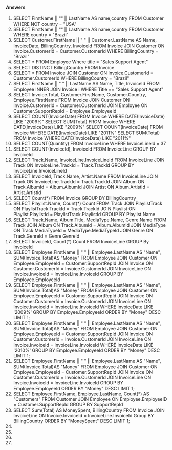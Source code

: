 #### Answers

1. SELECT FirstName || "" ||  LastName AS name,country FROM Customer WHERE NOT country = "USA"
2. SELECT FirstName || "" ||  LastName AS name,country FROM Customer WHERE country = "Brazil"
3. SELECT Customer.FirstName || " " || Customer.LastName AS Name, InvoiceDate, BillingCountry, InvoiceId FROM Invoice 
JOIN Customer ON Invoice.CustomerId = Customer.CustomerId
WHERE BillingCountry = "Brazil"
4. SELECT * FROM Employee Where title = "Sales Support Agent"
5. SELECT DISTINCT BillingCountry FROM Invoice
6. SELECT * FROM Invoice 
JOIN Customer ON Invoice.CustomerId = Customer.CustomerId
WHERE BillingCountry = "Brazil"
7. SELECT FirstName || " " || LastName AS Name, Title, InvoiceId FROM Employee 
INNER JOIN Invoice i WHERE Title == "Sales Support Agent" 
8. SELECT Invoice.Total, Customer.FirstName, Customer.Country, Employee.FirstName FROM Invoice 
JOIN Customer ON Invoice.CustomerId = Customer.CustomerId
JOIN Employee ON Customer.SupportRepId = Employee.EmployeeId
9. SELECT COUNT(InvoiceDate) FROM Invoice WHERE DATE(InvoiceDate) LIKE "2009%"
SELECT SUM(Total) FROM Invoice WHERE DATE(InvoiceDate) LIKE "2009%"
SELECT COUNT(InvoiceDate) FROM Invoice WHERE DATE(InvoiceDate) LIKE "2011%"
SELECT SUM(Total) FROM Invoice WHERE DATE(InvoiceDate) LIKE "2011%"
10. SELECT COUNT(Quantity) FROM InvoiceLine WHERE InvoiceLineId = 37
11. SELECT COUNT(InvoiceId), InvoiceId FROM InvoiceLine GROUP BY InvoiceId
12. SELECT Track.Name, InvoiceLine.InvoiceLineId FROM InvoiceLine 
JOIN Track ON InvoiceLine.TrackId = Track.TrackId
GROUP BY InvoiceLine.InvoiceLineId
13. SELECT InvoiceId, Track.Name, Artist.Name FROM InvoiceLine 
JOIN Track ON InvoiceLine.TrackId = Track.TrackId 
JOIN Album ON Track.AlbumId = Album.AlbumId
JOIN Artist ON Album.ArtistId = Artist.ArtistId
14. SELECT Count(*) FROM Invoice
GROUP BY BillingCountry
15. SELECT Playlist.Name, Count(*) Count FROM Track 
JOIN PlaylistTrack ON PlaylistTrack.TrackId = Track.TrackId
JOIN Playlist ON Playlist.PlaylistId = PlaylistTrack.PlaylistId
GROUP BY Playlist.Name
16. SELECT Track.Name, Album.Title, MediaType.Name, Genre.Name FROM Track 
JOIN Album ON Track.AlbumId = Album.AlbumId 
JOIN MediaType ON Track.MediaTypeId = MediaType.MediaTypeId
JOIN Genre ON  Track.GenreId = Genre.GenreId 
17. SELECT InvoiceId, Count(*) Count FROM InvoiceLine 
GROUP By InvoiceId
18. SELECT Employee.FirstName || " " || Employee.LastName AS "Name", SUM(Invoice.Total)AS "Money" FROM Employee
JOIN Customer ON Employee.EmployeeId = Customer.SupportRepId
JOIN Invoice ON Customer.CustomerId = Invoice.CustomerId
JOIN InvoiceLine ON Invoice.InvoiceId = InvoiceLine.InvoiceId
GROUP BY Employee.EmployeeId
19. SELECT Employee.FirstName || " " || Employee.LastName AS "Name", SUM(Invoice.Total)AS "Money" FROM Employee
JOIN Customer ON Employee.EmployeeId = Customer.SupportRepId
JOIN Invoice ON Customer.CustomerId = Invoice.CustomerId
JOIN InvoiceLine ON Invoice.InvoiceId = InvoiceLine.InvoiceId
WHERE InvoiceDate LIKE '2009%'
GROUP BY Employee.EmployeeId
ORDER BY "Money" DESC
LIMIT 1;
20. SELECT Employee.FirstName || " " || Employee.LastName AS "Name", SUM(Invoice.Total)AS "Money" FROM Employee
JOIN Customer ON Employee.EmployeeId = Customer.SupportRepId
JOIN Invoice ON Customer.CustomerId = Invoice.CustomerId
JOIN InvoiceLine ON Invoice.InvoiceId = InvoiceLine.InvoiceId
WHERE InvoiceDate LIKE '2010%'
GROUP BY Employee.EmployeeId
ORDER BY "Money" DESC
LIMIT 1;
21. SELECT Employee.FirstName || " " || Employee.LastName AS "Name", SUM(Invoice.Total)AS "Money" FROM Employee
JOIN Customer ON Employee.EmployeeId = Customer.SupportRepId
JOIN Invoice ON Customer.CustomerId = Invoice.CustomerId
JOIN InvoiceLine ON Invoice.InvoiceId = InvoiceLine.InvoiceId
GROUP BY Employee.EmployeeId
ORDER BY "Money" DESC
LIMIT 1;
22. SELECT Employee.FirstName, Employee.LastName, Count(*) AS "Customers" FROM Customer 
JOIN Employee ON Employee.EmployeeID = Customer.SupportRepId 
GROUP BY SupportRepId
23. SELECT Sum(Total) AS MoneySpent, BillingCountry FROM Invoice
JOIN InvoiceLine ON Invoice.InvoiceId = InvoiceLine.InvoiceId
Group BY BillingCountry
ORDER BY "MoneySpent" DESC
LIMIT 1;
24.
25.
26.
27.
